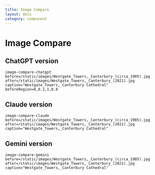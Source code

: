 ```yaml
---
title: Image Compare
layout: docs
category: component
---
```


# Image Compare

## ChatGPT version

`image-compare-chatgpt before=/static/images/Westgate_Towers,_Canterbury_(circa_1905).jpg after=/static/images/Westgate_Towers,_Canterbury_(2021).jpg caption="Westgate_Towers,_Canterbury Cathedral" beforeRegion=0,0.1,1,0.8`

## Claude version

`image-compare-claude before=/static/images/Westgate_Towers,_Canterbury_(circa_1905).jpg after=/static/images/Westgate_Towers,_Canterbury_(2021).jpg caption="Westgate_Towers,_Canterbury Cathedral"`

## Gemini version

`image-compare-gemini before=/static/images/Westgate_Towers,_Canterbury_(circa_1905).jpg after=/static/images/Westgate_Towers,_Canterbury_(2021).jpg caption="Westgate_Towers,_Canterbury Cathedral"`

